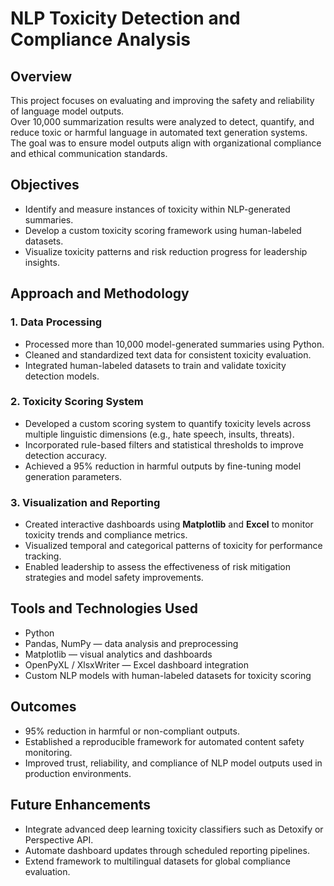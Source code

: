 # NLP Toxicity Detection and Compliance Analysis

## Overview  
This project focuses on evaluating and improving the safety and reliability of language model outputs.  
Over 10,000 summarization results were analyzed to detect, quantify, and reduce toxic or harmful language in automated text generation systems.  
The goal was to ensure model outputs align with organizational compliance and ethical communication standards.

## Objectives  
- Identify and measure instances of toxicity within NLP-generated summaries.  
- Develop a custom toxicity scoring framework using human-labeled datasets.  
- Visualize toxicity patterns and risk reduction progress for leadership insights.  

## Approach and Methodology  

### 1. Data Processing  
- Processed more than 10,000 model-generated summaries using Python.  
- Cleaned and standardized text data for consistent toxicity evaluation.  
- Integrated human-labeled datasets to train and validate toxicity detection models.  

### 2. Toxicity Scoring System  
- Developed a custom scoring system to quantify toxicity levels across multiple linguistic dimensions (e.g., hate speech, insults, threats).  
- Incorporated rule-based filters and statistical thresholds to improve detection accuracy.  
- Achieved a 95% reduction in harmful outputs by fine-tuning model generation parameters.  

### 3. Visualization and Reporting  
- Created interactive dashboards using **Matplotlib** and **Excel** to monitor toxicity trends and compliance metrics.  
- Visualized temporal and categorical patterns of toxicity for performance tracking.  
- Enabled leadership to assess the effectiveness of risk mitigation strategies and model safety improvements.  

## Tools and Technologies Used  
- Python  
- Pandas, NumPy — data analysis and preprocessing  
- Matplotlib — visual analytics and dashboards  
- OpenPyXL / XlsxWriter — Excel dashboard integration  
- Custom NLP models with human-labeled datasets for toxicity scoring  

## Outcomes  
- 95% reduction in harmful or non-compliant outputs.  
- Established a reproducible framework for automated content safety monitoring.  
- Improved trust, reliability, and compliance of NLP model outputs used in production environments.  

## Future Enhancements  
- Integrate advanced deep learning toxicity classifiers such as Detoxify or Perspective API.  
- Automate dashboard updates through scheduled reporting pipelines.  
- Extend framework to multilingual datasets for global compliance evaluation.  
